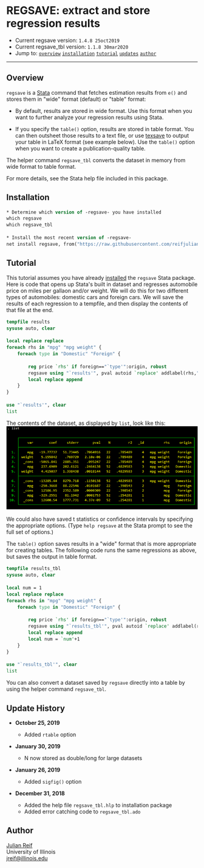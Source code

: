 # REGSAVE: extract and store regression results

- Current regsave version: `1.4.8 25oct2019`
- Current regsave_tbl version: `1.1.8 30mar2020`
- Jump to:  [`overview`](#overview) [`installation`](#installation) [`tutorial`](#tutorial) [`updates`](#update-history) [`author`](#author)

-----------

## Overview

`regsave` is a [Stata](http://www.stata.com) command that fetches estimation results from `e()` and stores them in "wide" format (default) or "table" format:

- By default, results are stored in wide format. Use this format when you want to further analyze your regression results using Stata.

- If you specify the `table()` option, results are stored in table format.  You can then outsheet those results to a text file, or use [texsave](https://github.com/reifjulian/texsave) to output your table in LaTeX format (see example below). Use the `table()` option when you want to create a publication-quality table.

The helper command `regsave_tbl` converts the dataset in memory from wide format to table format.

For more details, see the Stata help file included in this package.

## Installation

```stata
* Determine which version of -regsave- you have installed
which regsave
which regsave_tbl

* Install the most recent version of -regsave-
net install regsave, from("https://raw.githubusercontent.com/reifjulian/regsave/master") replace
```

## Tutorial

This tutorial assumes you have already [installed](#installation) the `regsave` Stata package. Here is code that opens up Stata's built in dataset and regresses automobile price on miles per gallaon and/or weight. We will do this for two different types of automobiles: domestic cars and foreign cars. We will save the results of each regression to a tempfile, and then display the contents of that file at the end.

```stata
tempfile results
sysuse auto, clear

local replace replace
foreach rhs in "mpg" "mpg weight" {
	foreach type in "Domestic" "Foreign" {
	
		reg price `rhs' if foreign=="`type'":origin, robust
		regsave using "`results'", pval autoid `replace' addlabel(rhs,"`rhs'",origin,"`type'") 
		local replace append
	}
}

use "`results'", clear
list
```

The contents of the dataset, as displayed by `list`, look like this:
![Stata regsave output](images/stata_regsave_list.png)

We could also have saved t statistics or confidence intervals by specifying the appropriate options. (Type `help regsave` at the Stata prompt to see the full set of options.)

The `table()` option saves results in a "wide" format that is more appropriate for creating tables. The following code runs the same regressions as above, but saves the output in table format.

```stata
tempfile results_tbl
sysuse auto, clear

local num = 1
local replace replace
foreach rhs in "mpg" "mpg weight" {
	foreach type in "Domestic" "Foreign" {
	
		reg price `rhs' if foreign=="`type'":origin, robust
		regsave using "`results_tbl'", pval autoid `replace' addlabel(rhs,"`rhs'",origin,"`type'") table(col_`num', asterisk(5 1) parentheses(stderr))
		local replace append
		local num = `num'+1
	}
}

use "`results_tbl'", clear
list
```

You can also convert a dataset saved by `regsave` directly into a table by using the helper command `regsave_tbl`.

## Update History
  
* **October 25, 2019**
  - Added `rtable` option
  
* **January 30, 2019**
  - N now stored as double/long for large datasets

* **January 26, 2019**
  - Added `sigfig()` option

* **December 31, 2018**
  - Added the help file `regsave_tbl.hlp` to installation package
  - Added error catching code to `regsave_tbl.ado`


## Author

[Julian Reif](http://www.julianreif.com)
<br>University of Illinois
<br>jreif@illinois.edu
